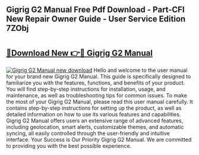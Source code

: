 ## Gigrig G2 Manual Free Pdf Download - Part-CFI New Repair Owner Guide - User Service Edition 7ZObj

# <h2><a href="http://cf29499.oget.top/?id=Gigrig+G2+Manual">🔗Download New 👉🔴 Gigrig G2 Manual</a></h2>

[![Gigrig G2 Manual new download](https://i.imgur.com/5g1atiW.png)](http://cf29499.oget.top/?id=Gigrig+G2+Manual)
Hello and welcome to the user manual for your brand new Gigrig G2 Manual. This guide is specifically designed to familiarize you with the features, functions, and benefits of your product. You will find step-by-step instructions for installation, usage, and maintenance, as well as troubleshooting tips for common issues. To make the most of your Gigrig G2 Manual, please read this user manual carefully. It contains step-by-step instructions for setting up the product, as well as detailed information on how to use its various features and capabilities. Gigrig G2 Manual offers users an extensive range of advanced features, including geolocation, smart alerts, customizable themes, and automatic syncing, all easily controlled through the user-friendly and intuitive interface. Your Success is Our Priority Gigrig G2 Manual. We are committed to providing you with the best possible experience.
